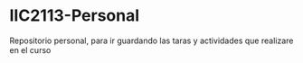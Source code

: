 # IIC2113-Personal
Repositorio personal, para ir guardando las taras y actividades que realizare en el curso
